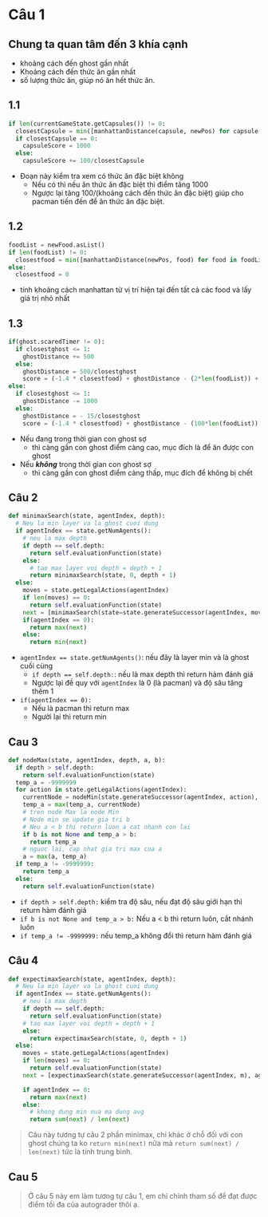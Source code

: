 # Câu 1

## Chung ta quan tâm đến 3 khía cạnh

- khoảng cách đến ghost gần nhất
- Khoảng cách đến thức ăn gần nhất
- số lượng thức ăn, giúp nó ăn hết thức ăn.

## 1.1

``` python
if len(currentGameState.getCapsules()) != 0:
  closestCapsule = min([manhattanDistance(capsule, newPos) for capsule in currentGameState.getCapsules()])
  if closestCapsule == 0:
    capsuleScore = 1000
  else:
    capsuleScore += 100/closestCapsule
```

- Đoạn này kiểm tra xem có thức ăn đặc biệt không
  - Nếu có thì nếu ăn thức ăn đặc biệt thì điểm tăng 1000
  - Ngược lại tăng 100/(khoảng cách đến thức ăn đặc biệt) giúp cho pacman tiến đến để ăn thức ăn đặc biệt.

## 1.2

``` python
foodList = newFood.asList()
if len(foodList) != 0:
  closestfood = min([manhattanDistance(newPos, food) for food in foodList])
else:
  closestfood = 0
```

- tính khoảng cách manhattan từ vị trí hiện tại đến tất cả các food và lấy giá trị nhỏ nhất

## 1.3

``` python
if(ghost.scaredTimer != 0):
  if closestghost <= 1:
    ghostDistance += 500
  else:
    ghostDistance = 500/closestghost
    score = (-1.4 * closestfood) + ghostDistance - (2*len(foodList)) + capsuleScore
else:
  if closestghost <= 1:
    ghostDistance -= 1000
  else:
    ghostDistance = - 15/closestghost
    score = (-1.4 * closestfood) + ghostDistance - (100*len(foodList)) + capsuleScore
```

- Nếu đang trong thời gian con ghost sợ
  - thì càng gần con ghost điểm càng cao, mục đích là để ăn được con ghost
- Nếu ___không___ trong thời gian con ghost sợ
  - thì càng gần con ghost điểm càng thấp, mục đích để không bị chết

## Câu 2

``` python
def minimaxSearch(state, agentIndex, depth):
  # Neu la min layer va la ghost cuoi dung
  if agentIndex == state.getNumAgents():
    # neu la max depth
    if depth == self.depth:
      return self.evaluationFunction(state)
    else:
      # tao max layer voi depth = depth + 1
      return minimaxSearch(state, 0, depth + 1)
  else:
    moves = state.getLegalActions(agentIndex)
    if len(moves) == 0:
      return self.evaluationFunction(state)
    next = [minimaxSearch(state=state.generateSuccessor(agentIndex, move), agentIndex=(agentIndex +1), depth=depth) for move in moves]
    if(agentIndex == 0):
      return max(next)
    else:
      return min(next)
```

- ```agentIndex == state.getNumAgents()```: nếu đây là layer min và là ghost cuối cùng
  - ```if depth == self.depth:```: nếu là max depth thì return hàm đánh giá
  - Ngược lại đề quy với ```agentIndex``` là 0 (là pacman) và độ sâu tăng thêm 1
- ```if(agentIndex == 0):```
  - Nếu là pacman thì return max
  - Người lại thì return min

## Cau 3

``` python
def nodeMax(state, agentIndex, depth, a, b):
  if depth > self.depth:
    return self.evaluationFunction(state)
  temp_a = -9999999
  for action in state.getLegalActions(agentIndex):
    currentNode = nodeMin(state.generateSuccessor(agentIndex, action), agentIndex + 1, depth, a, b)
    temp_a = max(temp_a, currentNode)
    # tren node Max la node Min
    # Node min se update gia tri b
    # Neu a < b thi return luon a cat nhanh con lai
    if b is not None and temp_a > b:
      return temp_a
    # nguoc lai, cap nhat gia tri max cua a
    a = max(a, temp_a)
  if temp_a != -9999999:
    return temp_a
  else:
    return self.evaluationFunction(state)
```

- ```if depth > self.depth:``` kiểm tra độ sâu, nếu đạt độ sâu giới hạn thì return hàm đánh giá
- ```if b is not None and temp_a > b:``` Nếu a < b thì return luôn, cắt nhánh luôn
- ```if temp_a != -9999999:``` nếu temp_a không đổi thì return hàm đánh giá

## Câu 4

``` python
def expectimaxSearch(state, agentIndex, depth):
  # Neu la min layer va la ghost cuoi dung
  if agentIndex == state.getNumAgents():
    # neu la max depth
    if depth == self.depth:
      return self.evaluationFunction(state)
    # tao max layer voi depth = depth + 1
    else:
      return expectimaxSearch(state, 0, depth + 1)
  else:
    moves = state.getLegalActions(agentIndex)
    if len(moves) == 0:
      return self.evaluationFunction(state)
    next = [expectimaxSearch(state.generateSuccessor(agentIndex, m), agentIndex + 1, depth) for m in moves]

    if agentIndex == 0:
      return max(next)
    else:
      # khong dung min nua ma dung avg
      return sum(next) / len(next) 

```

> Câu này tương tự câu 2 phần minimax, chỉ khác ở chỗ đối với con ghost chúng ta ko ```return min(next)``` nữa mà ```return sum(next) / len(next)``` tức là tính trung bình.

## Cau 5

> Ở câu 5 này em làm tương tự câu 1, em chỉ chỉnh tham số để đạt được điểm tối đa của autograder thôi ạ.